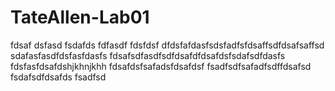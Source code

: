 # TateAllen-Lab01
fdsaf
dsfasd
fsdafds
fdfasdf
fdsfdsf
dfdsfafdasfsdsfadfsfdsaffsdfdsafsaffsd
sdafasfasdfdsfasfdasfs
fdsafsdfasdfsdfdsafdfdsafdsfsdafsdfdasfs
fdsfasfdsafdshjkhnjkhh
fdsafdsfsafadsfdsafdsf
fsadfsdfsafadfsdffdsafsd
fsdafsdfdsafds
fsadfsd
